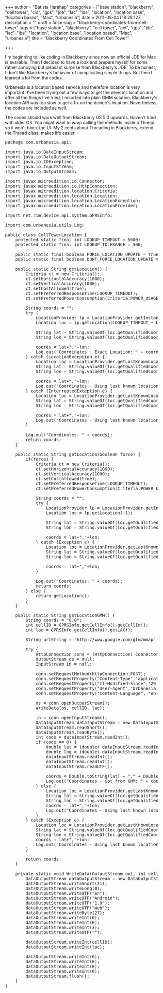 +++
author = "Batista Harahap"
categories = ["base station", "blackberry", "cell tower", "cid", "gps", "jde", "lac", "lbs", "location", "location base", "location based", "Mac", "urbanesia"]
date = 2011-08-04T18:28:12Z
description = ""
draft = false
slug = "blackberry-coordinates-from-cell-tower"
tags = ["base station", "blackberry", "cell tower", "cid", "gps", "jde", "lac", "lbs", "location", "location base", "location based", "Mac", "urbanesia"]
title = "Blackberry Coordinates From Cell Tower"

+++


I'm beginning to like coding in Blackberry since now an official JDE for Mac is available. Then I decided to have a look and prepare myself for some rather annoying but pleasant surprise from Blackberry's JDE. To be honest, I don't like Blackberry's behavior of complicating simple things. But then I learned a lot from the codes.

Urbanesia is a location based service and therefore location is very important. I've been trying out a few ways to get the device's location and after all the things I've tried, I resorted into plain GMM solution. Blackberry's location API was too slow to get a fix on the device's location. Nevertheless, the codes are included as well.

The codes should work well from Blackberry OS 5.0 upwards. Haven't tried with older OS. You might want to wrap calling the methods inside a Thread so it won't block the UI. My 2 cents about Threading in Blackberry, extend the Thread class, makes life easier.

<pre lang="java" line="1">
package com.urbanesia.api;

import java.io.DataInputStream;
import java.io.DataOutputStream;
import java.io.IOException;
import java.io.InputStream;
import java.io.OutputStream;

import javax.microedition.io.Connector;
import javax.microedition.io.HttpConnection;
import javax.microedition.location.Criteria;
import javax.microedition.location.Location;
import javax.microedition.location.LocationException;
import javax.microedition.location.LocationProvider;

import net.rim.device.api.system.GPRSInfo;

import com.urbanesia.utils.Log;

public class CellTowerLocation {
	protected static final int LOOKUP_TIMEOUT = 5000;
	protected static final int LOOKUP_TOLERANCE = 500;
	
	public static final boolean FORCE_LOCATION_UPDATE = true;
	public static final boolean DONT_FORCE_LOCATION_UPDATE = false;
	
	public static String getLocation() {
		Criteria ct = new Criteria();
		ct.setHorizontalAccuracy(1000);
		ct.setVerticalAccuracy(1000);
		ct.setCostAllowed(true);
		ct.setPreferredResponseTime(LOOKUP_TIMEOUT);
		ct.setPreferredPowerConsumption(Criteria.POWER_USAGE_LOW);
		
		String coords = "";
		try {
			LocationProvider lp = LocationProvider.getInstance(ct);
			Location loc = lp.getLocation(LOOKUP_TIMEOUT + LOOKUP_TOLERANCE);
			
			String lat = String.valueOf(loc.getQualifiedCoordinates().getLatitude());
			String lon = String.valueOf(loc.getQualifiedCoordinates().getLongitude());
			
			coords = lat+","+lon;
			Log.out("Coordinates - Exact Location: " + coords);
		} catch (LocationException e) {
			Location loc = LocationProvider.getLastKnownLocation();
			String lat = String.valueOf(loc.getQualifiedCoordinates().getLatitude());
			String lon = String.valueOf(loc.getQualifiedCoordinates().getLongitude());
			
			coords = lat+","+lon;
			Log.out("Coordinates - Using last known location: " + coords);
		} catch (InterruptedException e) {
			Location loc = LocationProvider.getLastKnownLocation();
			String lat = String.valueOf(loc.getQualifiedCoordinates().getLatitude());
			String lon = String.valueOf(loc.getQualifiedCoordinates().getLongitude());
			
			coords = lat+","+lon;
			Log.out("Coordinates - Using last known location: " + coords);
		}
		
		Log.out("Coordinates: " + coords);
		return coords;
	}
	
	public static String getLocation(boolean force) {
		if(force) {
			Criteria ct = new Criteria();
			ct.setHorizontalAccuracy(1000);
			ct.setVerticalAccuracy(1000);
			ct.setCostAllowed(true);
			ct.setPreferredResponseTime(LOOKUP_TIMEOUT);
			ct.setPreferredPowerConsumption(Criteria.POWER_USAGE_LOW);
			
			String coords = "";
			try {
				LocationProvider lp = LocationProvider.getInstance(ct);
				Location loc = lp.getLocation(-1);
				
				String lat = String.valueOf(loc.getQualifiedCoordinates().getLatitude());
				String lon = String.valueOf(loc.getQualifiedCoordinates().getLongitude());
				
				coords = lat+","+lon;
			} catch (Exception e) {
				Location loc = LocationProvider.getLastKnownLocation();
				String lat = String.valueOf(loc.getQualifiedCoordinates().getLatitude());
				String lon = String.valueOf(loc.getQualifiedCoordinates().getLongitude());
				
				coords = lat+","+lon;
			}
			
			Log.out("Coordinates: " + coords);
			return coords;
		} else {
			return getLocation();
		}
	}
	
	public static String getLocationGMM() {
		String coords = "0,0";
		int cellID = GPRSInfo.getCellInfo().getCellId();
		int lac = GPRSInfo.getCellInfo().getLAC();
		
		String urlString = "http://www.google.com/glm/mmap" + ConnString.getConnectionString();
		
		try {
			HttpConnection conn = (HttpConnection) Connector.open(urlString);
			OutputStream os = null;
			InputStream in = null;
			
			conn.setRequestMethod(HttpConnection.POST);
			conn.setRequestProperty("Content-Type","application/x-www-form-urlencoded"); 
			conn.setRequestProperty("If-Modified-Since","29 Oct 1999 19:43:31 GMT");
			conn.setRequestProperty("User-Agent","Urbanesia Jajan Blackberry v1.0");
			conn.setRequestProperty("Content-Language", "en-US");
			
			os = conn.openOutputStream();
			WriteData(os, cellID, lac);
			
			in = conn.openInputStream();
			DataInputStream dataInputStream = new DataInputStream(in);
			dataInputStream.readShort();
			dataInputStream.readByte();
			int code = dataInputStream.readInt();
			if (code == 0) {
				double lat = (double) dataInputStream.readInt() / 1000000D;
			    double lng = (double) dataInputStream.readInt() / 1000000D;
			    dataInputStream.readInt();
			    dataInputStream.readInt();
			    dataInputStream.readUTF();
			    
			    coords = Double.toString(lat) + "," + Double.toString(lng);
			    Log.out("Coordinates - Got from GMM: " + coords);
			} else {
				Location loc = LocationProvider.getLastKnownLocation();
				String lat = String.valueOf(loc.getQualifiedCoordinates().getLatitude());
				String lon = String.valueOf(loc.getQualifiedCoordinates().getLongitude());
				coords = lat+","+lon;
				Log.out("Coordinates - Using last known location: " + coords);
			}
		} catch (Exception e) {
			Location loc = LocationProvider.getLastKnownLocation();
			String lat = String.valueOf(loc.getQualifiedCoordinates().getLatitude());
			String lon = String.valueOf(loc.getQualifiedCoordinates().getLongitude());
			coords = lat+","+lon;
			Log.out("Coordinates - Using last known location: " + coords);
		}
		
		return coords;
	}
	
	private static void WriteData(OutputStream out, int cellID, int lac) throws IOException  {
		DataOutputStream dataOutputStream = new DataOutputStream(out);
		dataOutputStream.writeShort(21);
        dataOutputStream.writeLong(0);
        dataOutputStream.writeUTF("en");
        dataOutputStream.writeUTF("Android");
        dataOutputStream.writeUTF("1.0");
        dataOutputStream.writeUTF("Web");
        dataOutputStream.writeByte(27);
        dataOutputStream.writeInt(0);
        dataOutputStream.writeInt(0);
        dataOutputStream.writeInt(3);
        dataOutputStream.writeUTF("");

        dataOutputStream.writeInt(cellID);  
        dataOutputStream.writeInt(lac);     

        dataOutputStream.writeInt(0);
        dataOutputStream.writeInt(0);
        dataOutputStream.writeInt(0);
        dataOutputStream.writeInt(0);
        dataOutputStream.flush();
	}	
}
</pre>